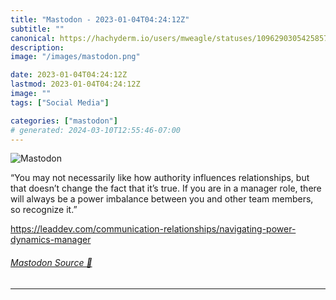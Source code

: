 ```yaml
---
title: "Mastodon - 2023-01-04T04:24:12Z"
subtitle: ""
canonical: https://hachyderm.io/users/mweagle/statuses/109629030542585781
description:
image: "/images/mastodon.png"

date: 2023-01-04T04:24:12Z
lastmod: 2023-01-04T04:24:12Z
image: ""
tags: ["Social Media"]

categories: ["mastodon"]
# generated: 2024-03-10T12:55:46-07:00
---
```

![Mastodon](/images/mastodon.png)

<p>“You may not necessarily like how authority influences relationships, but that doesn’t change the fact that it’s true. If you are in a manager role, there will always be a power imbalance between you and other team members, so recognize it.”</p><p><a href="https://leaddev.com/communication-relationships/navigating-power-dynamics-manager" target="_blank" rel="nofollow noopener noreferrer" translate="no"><span class="invisible">https://</span><span class="ellipsis">leaddev.com/communication-rela</span><span class="invisible">tionships/navigating-power-dynamics-manager</span></a></p>


###### [Mastodon Source 🐘](https://hachyderm.io/@mweagle/109629030542585781)

___
